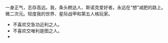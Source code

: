 一身正气，志存高远。我，条头糕达人、斯诺克爱好者。永远在“想”减肥的路上。微二次元。轻度我的世界、星际战甲和第五人格玩家。                    
+ 不喜欢交急功近利之人。            
+ 不喜欢交唯利是图之人。
+ 
<!---
realcyberpeasant/realcyberpeasant is a ✨ special ✨ repository because its `README.md` (this file) appears on your GitHub profile.
You can click the Preview link to take a look at your changes.
--->
